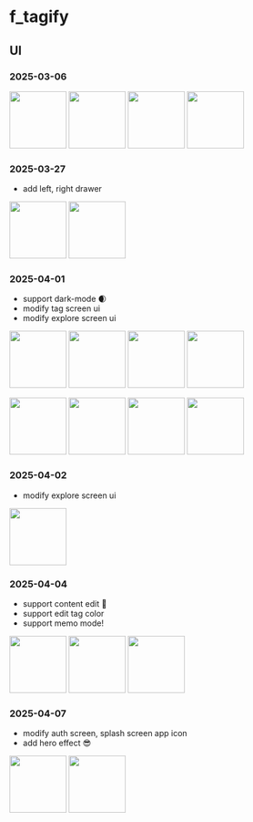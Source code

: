 # f_tagify

## UI

### 2025-03-06

<p align="left">
  <img src="https://github.com/user-attachments/assets/f41b7aec-8b96-484e-bd53-99bcf70d2ca1" width="100" />
  <img src="https://github.com/user-attachments/assets/c551089a-d84f-42b7-b85d-4b74a3714fdc" width="100" />
  <img src="https://github.com/user-attachments/assets/3db7db39-aba3-4665-8d1e-f5fc272a96ce" width="100" />
  <img src="https://github.com/user-attachments/assets/4a5bf433-a11e-4fbe-997a-2b90b13aead5" width="100" />
</p>

### 2025-03-27

- add left, right drawer

<p align="left">
  <img src="https://github.com/user-attachments/assets/704770da-efaf-4996-9812-30a504ef1264" width="100" />
  <img src="https://github.com/user-attachments/assets/85703ecc-fe66-4bd8-b805-bee0f7fa8ee1" width="100" />
</p>

### 2025-04-01

- support dark-mode 🌒
- modify tag screen ui
- modify explore screen ui

<p align="left">
  <img src="https://github.com/user-attachments/assets/c8614ce0-f0cb-4087-8593-1dcc57cfad4e" width="100" />
  <img src="https://github.com/user-attachments/assets/dae2de32-266c-4375-9b02-fa8f0e202137" width="100" />
  <img src="https://github.com/user-attachments/assets/68806cb4-c94d-4ab0-94d7-5c887e5a3263" width="100" />
  <img src="https://github.com/user-attachments/assets/a1886f72-1f90-4e9d-8dc2-dcf20db73746" width="100" />
</p>
<p align="left">
  <img src="https://github.com/user-attachments/assets/7875d686-0c14-42f2-8083-3e65260a55be" width="100" />
  <img src="https://github.com/user-attachments/assets/e2bee904-87c8-4e56-abf1-babf68a4363f" width="100" />
  <img src="https://github.com/user-attachments/assets/8326af0a-19ba-4da4-9c14-ad04edebaf54" width="100" />
  <img src="https://github.com/user-attachments/assets/ef1e9feb-e3a5-4b33-abab-0d0809a9d4d6" width="100" />
</p>

### 2025-04-02

- modify explore screen ui

<p align="left">
  <img src="https://github.com/user-attachments/assets/def4d2af-a6fe-4474-8f6f-bc9c4004da99" width="100" />
</p>

### 2025-04-04

- support content edit 🔨
- support edit tag color
- support memo mode!

<p align="left">
  <img src="https://github.com/user-attachments/assets/079b1702-71b1-4df5-aeec-658f596cde69" width="100" />
  <img src="https://github.com/user-attachments/assets/28cc29ed-a7f9-4b22-b7d4-27a1b11f146d" width="100" />
  <img src="https://github.com/user-attachments/assets/52933329-0b60-40e3-b13a-53f63fe4ed19" width="100" />
</p>

### 2025-04-07

- modify auth screen, splash screen app icon
- add hero effect 😎

<p align="left">
  <img src="https://github.com/user-attachments/assets/c6a3777a-83ad-4624-b5e9-9a89ca10a211" width="100" />
  <img src="https://github.com/user-attachments/assets/919414b5-15a3-40a7-960f-5fc530f768bd" width="100" />
</p>
